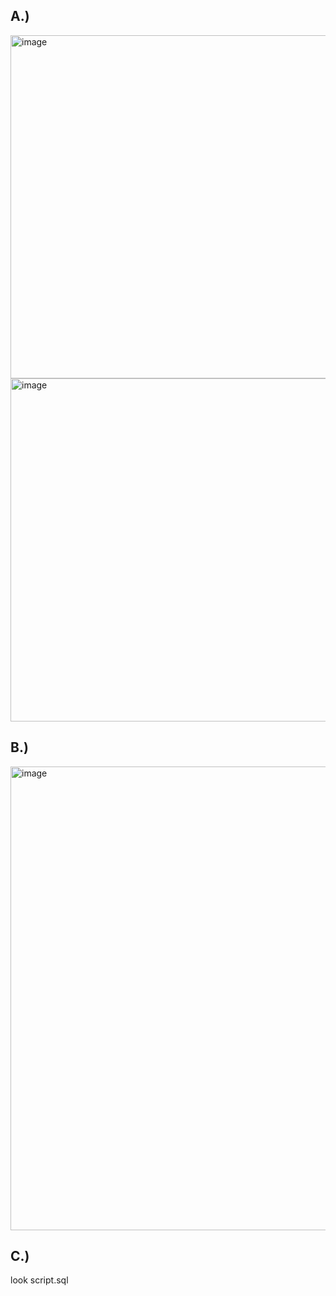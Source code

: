 ## A.)
<img width="549" alt="image" src="https://github.com/user-attachments/assets/bea9ddb2-ffd5-4685-b34d-bed3cddf3aad" />
<img width="549" alt="image" src="https://github.com/user-attachments/assets/52e77d56-eddc-4d6c-b947-a00ac66998cd" /><br>

## B.)
<img width="742" alt="image" src="https://github.com/user-attachments/assets/6ac31054-71ef-48a2-afd5-778e088e8c3b" /><br>

## C.)
look script.sql
